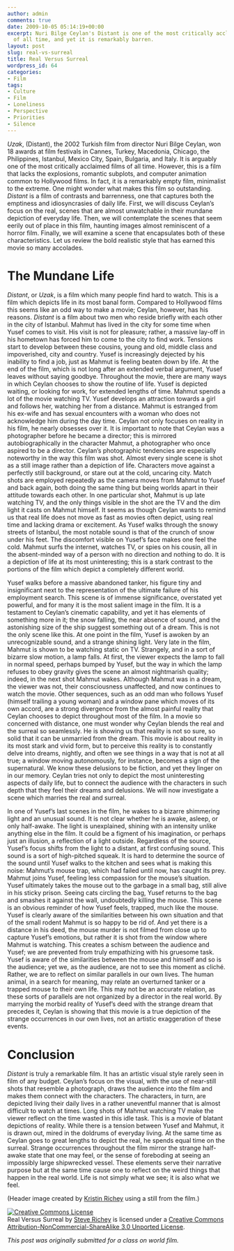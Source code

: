 ```yaml
---
author: admin
comments: true
date: 2009-10-05 05:14:19+00:00
excerpt: Nuri Bilge Ceylan's Distant is one of the most critically acclaimed movies
  of all time, and yet it is remarkably barren.
layout: post
slug: real-vs-surreal
title: Real Versus Surreal
wordpress_id: 64
categories:
- Film
tags:
- Culture
- Film
- Loneliness
- Perspective
- Priorities
- Silence
---
```


_Uzak_, (Distant), the 2002 Turkish film from director Nuri Bilge Ceylan, won 18 awards at film festivals in Cannes, Turkey, Macedonia, Chicago, the Philippines, Istanbul, Mexico City, Spain, Bulgaria, and Italy.  It is arguably one of the most critically acclaimed films of all time.  However, this is a film that lacks the explosions, romantic subplots, and computer animation common to Hollywood films.  In fact, it is a remarkably empty film, minimalist to the extreme.  One might wonder what makes this film so outstanding.  _Distant_ is a film of contrasts and barrenness, one that captures both the emptiness and idiosyncrasies of daily life.  First, we will discuss Ceylan’s focus on the real, scenes that are almost unwatchable in their mundane depiction of everyday life.  Then, we will contemplate the scenes that seem eerily out of place in this film, haunting images almost reminiscent of a horror film.  Finally, we will examine a scene that encapsulates both of these characteristics.  Let us review the bold realistic style that has earned this movie so many accolades.



# The Mundane Life



_Distant_, or _Uzak_, is a film which many people find hard to watch.  This is a film which depicts life in its most banal form.  Compared to Hollywood films this seems like an odd way to make a movie; Ceylan, however, has his reasons.  _Distant_ is a film about two men who reside briefly with each other in the city of Istanbul.  Mahmut has lived in the city for some time when Yusef comes to visit.  His visit is not for pleasure; rather, a massive lay-off in his hometown has forced him to come to the city to find work.  Tensions start to develop between these cousins, young and old, middle class and impoverished, city and country.  Yusef is increasingly dejected by his inability to find a job, just as Mahmut is feeling beaten down by life.  At the end of the film, which is not long after an extended verbal argument, Yusef leaves without saying goodbye.  Throughout the movie, there are many ways in which Ceylan chooses to show the routine of life.  Yusef is depicted waiting, or looking for work, for extended lengths of time.  Mahmut spends a lot of the movie watching TV.  Yusef develops an attraction towards a girl and follows her, watching her from a distance.  Mahmut is estranged from his ex-wife and has sexual encounters with a woman who does not acknowledge him during the day time.  Ceylan not only focuses on reality in his film, he nearly obsesses over it.  It is important to note that Ceylan was a photographer before he became a director; this is mirrored autobiographically in the character Mahmut, a photographer who once aspired to be a director.  Ceylan’s photographic tendencies are especially noteworthy in the way this film was shot.  Almost every single scene is shot as a still image rather than a depiction of life.  Characters move against a perfectly still background, or stare out at the cold, uncaring city.  Match shots are employed repeatedly as the camera moves from Mahmut to Yusef and back again, both doing the same thing but being worlds apart in their attitude towards each other.  In one particular shot, Mahmut is up late watching TV, and the only things visible in the shot are the TV and the dim light it casts on Mahmut himself.  It seems as though Ceylan wants to remind us that real life does not move as fast as movies often depict, using real time and lacking drama or excitement.  As Yusef walks through the snowy streets of Istanbul, the most notable sound is that of the crunch of snow under his feet.  The discomfort visible on Yusef’s face makes one feel the cold.  Mahmut surfs the internet, watches TV, or spies on his cousin, all in the absent-minded way of a person with no direction and nothing to do.  It is a depiction of life at its most uninteresting; this is a stark contrast to the portions of the film which depict a completely different world.

Yusef walks before a massive abandoned tanker, his figure tiny and insignificant next to the representation of the ultimate failure of his employment search.  This scene is of immense significance, overstated yet powerful, and for many it is the most salient image in the film.  It is a testament to Ceylan’s cinematic capability, and yet it has elements of something more in it; the snow falling, the near absence of sound, and the astonishing size of the ship suggest something out of a dream.  This is not the only scene like this.  At one point in the film, Yusef is awoken by an unrecognizable sound, and a strange shining light.  Very late in the film, Mahmut is shown to be watching static on TV.  Strangely, and in a sort of bizarre slow motion, a lamp falls.  At first, the viewer expects the lamp to fall in normal speed, perhaps bumped by Yusef, but the way in which the lamp refuses to obey gravity gives the scene an almost nightmarish quality; indeed, in the next shot Mahmut wakes.  Although Mahmut was in a dream, the viewer was not, their consciousness unaffected, and now continues to watch the movie.  Other sequences, such as an odd man who follows Yusef (himself trailing a young woman) and a window pane which moves of its own accord, are a strong divergence from the almost painful reality that Ceylan chooses to depict throughout most of the film.  In a movie so concerned with distance, one must wonder why Ceylan blends the real and the surreal so seamlessly.  He is showing us that reality is not so sure, so solid that it can be unmarried from the dream.  This movie is about reality in its most stark and vivid form, but to perceive this reality is to constantly delve into dreams, nightly, and often we see things in a way that is not at all true; a window moving autonomously, for instance, becomes a sign of the supernatural.  We know these delusions to be fiction, and yet they linger on in our memory.  Ceylan tries not only to depict the most uninteresting aspects of daily life, but to connect the audience with the characters in such depth that they feel their dreams and delusions.  We will now investigate a scene which marries the real and surreal.

In one of Yusef’s last scenes in the film, he wakes to a bizarre shimmering light and an unusual sound.  It is not clear whether he is awake, asleep, or only half-awake.  The light is unexplained, shining with an intensity unlike anything else in the film.  It could be a figment of his imagination, or perhaps just an illusion, a reflection of a light outside.  Regardless of the source, Yusef’s focus shifts from the light to a distant, at first confusing sound.  This sound is a sort of high-pitched squeak.  It is hard to determine the source of the sound until Yusef walks to the kitchen and sees what is making this noise: Mahmut’s mouse trap, which had failed until now, has caught its prey.  Mahmut joins Yusef, feeling less compassion for the mouse’s situation.  Yusef ultimately takes the mouse out to the garbage in a small bag, still alive in his sticky prison.  Seeing cats circling the bag, Yusef returns to the bag and smashes it against the wall, undoubtedly killing the mouse.  This scene is an obvious reminder of how Yusef feels, trapped, much like the mouse.  Yusef is clearly aware of the similarities between his own situation and that of the small rodent Mahmut is so happy to be rid of.  And yet there is a distance in his deed, the mouse murder is not filmed from close up to capture Yusef’s emotions, but rather it is shot from the window where Mahmut is watching.  This creates a schism between the audience and Yusef; we are prevented from truly empathizing with his gruesome task.  Yusef is aware of the similarities between the mouse and himself and so is the audience; yet we, as the audience, are not to see this moment as cliché.  Rather, we are to reflect on similar parallels in our own lives.  The human animal, in a search for meaning, may relate an overturned tanker or a trapped mouse to their own life.  This may not be an accurate relation, as these sorts of parallels are not organized by a director in the real world.  By marrying the morbid reality of Yusef’s deed with the strange dream that precedes it, Ceylan is showing that this movie is a true depiction of the strange occurrences in our own lives, not an artistic exaggeration of these events.



# Conclusion



_Distant_ is truly a remarkable film.  It has an artistic visual style rarely seen in film of any budget.  Ceylan’s focus on the visual, with the use of near-still shots that resemble a photograph, draws the audience into the film and makes them connect with the characters.  The characters, in turn, are depicted living their daily lives in a rather uneventful manner that is almost difficult to watch at times.  Long shots of Mahmut watching TV make the viewer reflect on the time wasted in this idle task.  This is a movie of blatant depictions of reality.  While there is a tension between Yusef and Mahmut, it is drawn out, mired in the doldrums of everyday living.  At the same time as Ceylan goes to great lengths to depict the real, he spends equal time on the surreal.  Strange occurrences throughout the film mirror the strange half-awake state that one may feel, or the sense of foreboding at seeing an impossibly large shipwrecked vessel.  These elements serve their narrative purpose but at the same time cause one to reflect on the weird things that happen in the real world.  Life is not simply what we see; it is also what we feel.

(Header image created by [Kristin Richey](http://www.gishdesign.com) using a still from the film.)

[![Creative Commons License](http://i.creativecommons.org/l/by-nc-sa/3.0/88x31.png)](http://creativecommons.org/licenses/by-nc-sa/3.0/)  
Real Versus Surreal by [Steve Richey](http://www.steverichey.com) is licensed under a [Creative Commons Attribution-NonCommercial-ShareAlike 3.0 Unported License](http://creativecommons.org/licenses/by-nc-sa/3.0/).

_This post was originally submitted for a class on world film._
